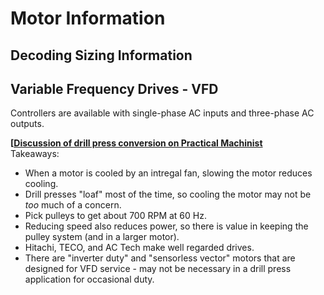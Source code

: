# Motor Information

## Decoding Sizing Information

## Variable Frequency Drives - VFD

Controllers are available with single-phase AC inputs and three-phase AC outputs.

**[[Discussion of drill press conversion on Practical Machinist](https://www.practicalmachinist.com/vb/transformers-phase-converters-and-vfd/vfd-drill-press-173410/)**  
Takeaways:
* When a motor is cooled by an intregal fan, slowing the motor reduces cooling.
* Drill presses "loaf" most of the time, so cooling the motor may not be *too* much of a concern.
* Pick pulleys to get about 700 RPM at 60 Hz.
* Reducing speed also reduces power, so there is value in keeping the pulley system (and in a larger motor).
* Hitachi, TECO, and AC Tech make well regarded drives.
* There are "inverter duty" and "sensorless vector" motors that are designed for VFD service - may not be necessary in a drill press application for occasional duty.
